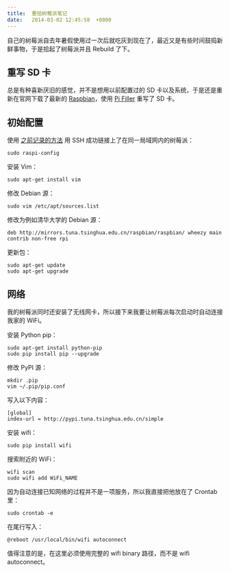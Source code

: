 ```yaml
---
title:  重拾树莓派笔记
date:   2014-03-02 12:45:58  +0800
---
```


自己的树莓派自去年暑假使用过一次后就吃灰到现在了，最近又是有些时间鼓捣新鲜事物，于是拾起了树莓派并且 Rebuild 了下。

## 重写 SD 卡

总是有种喜新厌旧的感觉，并不是想用以前配置过的 SD 卡以及系统，于是还是重新在官网下载了最新的 [Raspbian](http://www.raspberrypi.org/downloads)，使用 [Pi Filler](http://ivanx.com/raspberrypi/) 重写了 SD 卡。

## 初始配置

使用 [之前记录的方法](http://dushunfan.com/2013/06/02/how-to-set-up-raspberry-pi-without-monitor/) 用 SSH 成功链接上了在同一局域网内的树莓派：

    sudo raspi-config

安装 Vim：

    sudo apt-get install vim

修改 Debian 源：

    sudo vim /etc/apt/sources.list

修改为例如清华大学的 Debian 源：

    deb http://mirrors.tuna.tsinghua.edu.cn/raspbian/raspbian/ wheezy main contrib non-free rpi

更新包：

    sudo apt-get update
    sudo apt-get upgrade

## 网络

我的树莓派同时还安装了无线网卡，所以接下来我要让树莓派每次启动时自动连接我家的 WiFi。

安装 Python pip：

    sudo apt-get install python-pip
    sudo pip install pip --upgrade

修改 PyPI 源：

    mkdir .pip
    vim ~/.pip/pip.conf

写入以下内容：

    [global]
    index-url = http://pypi.tuna.tsinghua.edu.cn/simple

安装 wifi：

    sudo pip install wifi

搜索附近的 WiFi：

    wifi scan
    sudo wifi add WiFi_NAME

因为自动连接已知网络的过程并不是一项服务，所以我直接把他放在了 Crontab 里：

    sudo crontab -e

在尾行写入：

    @reboot /usr/local/bin/wifi autoconnect

值得注意的是，在这里必须使用完整的 wifi binary 路径，而不是 wifi autoconnect。